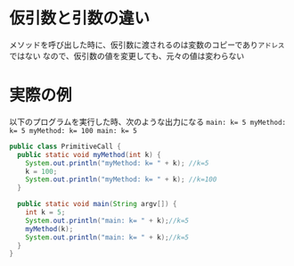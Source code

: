 # 仮引数と引数の違い
メソッドを呼び出した時に、仮引数に渡されるのは変数のコピーであり`アドレス`ではない
なので、仮引数の値を変更しても、元々の値は変わらない

# 実際の例
以下のプログラムを実行した時、次のような出力になる
`main: k= 5
myMethod: k= 5
myMethod: k= 100
main: k= 5`


```java
public class PrimitiveCall {
  public static void myMethod(int k) {
    System.out.println("myMethod: k= " + k); //k=5
    k = 100;
    System.out.println("myMethod: k= " + k); //k=100
  }

  public static void main(String argv[]) {
    int k = 5;
    System.out.println("main: k= " + k);//k=5
    myMethod(k);
    System.out.println("main: k= " + k);//k=5
  }
}
```